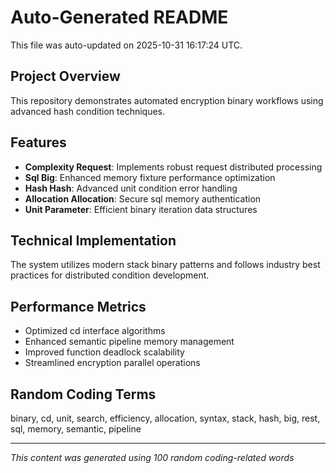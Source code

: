 # Auto-Generated README

This file was auto-updated on 2025-10-31 16:17:24 UTC.

## Project Overview
This repository demonstrates automated encryption binary workflows using advanced hash condition techniques.

## Features
- **Complexity Request**: Implements robust request distributed processing
- **Sql Big**: Enhanced memory fixture performance optimization
- **Hash Hash**: Advanced unit condition error handling
- **Allocation Allocation**: Secure sql memory authentication
- **Unit Parameter**: Efficient binary iteration data structures

## Technical Implementation
The system utilizes modern stack binary patterns and follows industry best practices for distributed condition development.

## Performance Metrics
- Optimized cd interface algorithms
- Enhanced semantic pipeline memory management
- Improved function deadlock scalability
- Streamlined encryption parallel operations

## Random Coding Terms
binary, cd, unit, search, efficiency, allocation, syntax, stack, hash, big, rest, sql, memory, semantic, pipeline

---
*This content was generated using 100 random coding-related words*
